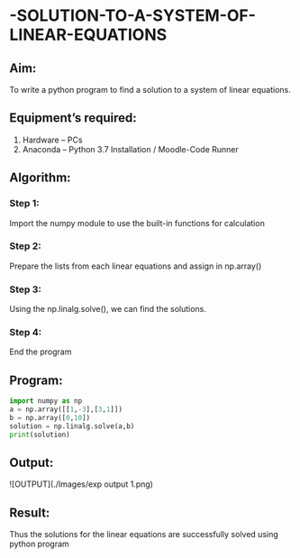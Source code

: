 # -SOLUTION-TO-A-SYSTEM-OF-LINEAR-EQUATIONS
## Aim:
To write a python program to find a solution to a system of linear equations.
## Equipment’s required:
1. 	Hardware – PCs
2. 	Anaconda – Python 3.7 Installation / Moodle-Code Runner
## Algorithm:
### Step 1: 
Import the numpy module to use the built-in functions for calculation
### Step 2: 
Prepare the lists from each linear equations and assign in np.array()
### Step 3: 
Using the np.linalg.solve(), we can find the solutions.
### Step 4: 
End the program
## Program:
``` python
import numpy as np 
a = np.array([[1,-3],[3,1]])
b = np.array([0,10])
solution = np.linalg.solve(a,b)
print(solution)
```
## Output:
![OUTPUT](./Images/exp output 1.png)
## Result: 
Thus the solutions for the linear equations are successfully solved using python program

